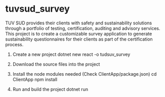 # tuvsud_survey
TUV SUD provides their clients with safety and sustainability solutions through a portfolio of testing, certification, auditing and advisory services. 
This project is to create a customizable survey application to generate sustainability questionnaires for their clients as part of the certification process.

1. Create a new project
dotnet new react -o tudsuv_survey

2. Download the source files into the project

3. Install the node modules needed (Check ClientApp/package.json)
cd ClientApp
npm install <modules>

4. Run and build the project
dotnet run

